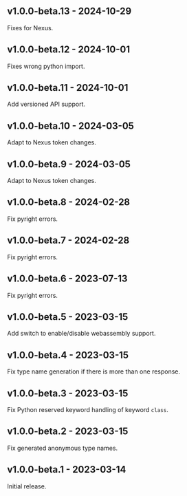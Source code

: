 ## v1.0.0-beta.13 - 2024-10-29

Fixes for Nexus.

## v1.0.0-beta.12 - 2024-10-01

Fixes wrong python import.

## v1.0.0-beta.11 - 2024-10-01

Add versioned API support.

## v1.0.0-beta.10 - 2024-03-05

Adapt to Nexus token changes.

## v1.0.0-beta.9 - 2024-03-05

Adapt to Nexus token changes.

## v1.0.0-beta.8 - 2024-02-28

Fix pyright errors.

## v1.0.0-beta.7 - 2024-02-28

Fix pyright errors.

## v1.0.0-beta.6 - 2023-07-13

Fix pyright errors.

## v1.0.0-beta.5 - 2023-03-15

Add switch to enable/disable webassembly support.

## v1.0.0-beta.4 - 2023-03-15

Fix type name generation if there is more than one response.

## v1.0.0-beta.3 - 2023-03-15

Fix Python reserved keyword handling of keyword `class`.

## v1.0.0-beta.2 - 2023-03-15

Fix generated anonymous type names.

## v1.0.0-beta.1 - 2023-03-14

Initial release.